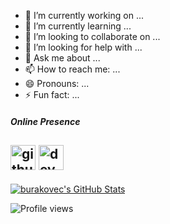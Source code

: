 
- 🔭 I’m currently working on ...
- 🌱 I’m currently learning ...
- 👯 I’m looking to collaborate on ...
- 🤔 I’m looking for help with ...
- 💬 Ask me about ...
- 📫 How to reach me: ...
- 😄 Pronouns: ...
- ⚡ Fun fact: ...


##### Online Presence
[<img src='https://cdn.jsdelivr.net/npm/simple-icons@3.0.1/icons/github.svg' alt='github' height='40'>](https://github.com/burakovec)  [<img src='https://cdn.jsdelivr.net/npm/simple-icons@3.0.1/icons/dev-dot-to.svg' alt='dev' height='40'>](https://dev.to/burakovec)
---
<div> 
    <a href="https://github.com/burakovec"> <img  alt="burakovec's GitHub Stats" src="https://awesome-github-stats.azurewebsites.net/user-stats/burakovec?cardType=level-alternate&Title=DD2727" />  </a>
</div>
  
![Profile views](https://gpvc.arturio.dev/burakovec)  
